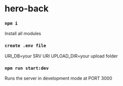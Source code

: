 # hero-back

### `npm i`

Install all modules

### `create .env file`

URI_DB=your SRV URI UPLOAD_DIR=your upload folder

### `npm run start:dev`

Runs the server in development mode at PORT 3000

